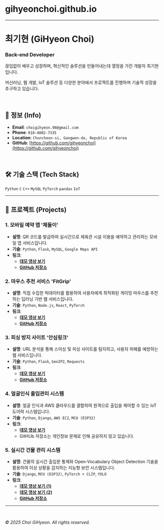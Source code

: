 # gihyeonchoi.github.io
-----

# **최기현 (GiHyeon Choi)**

### Back-end Developer

끊임없이 배우고 성장하며, 혁신적인 솔루션을 만들어내는데 열정을 가진 개발자 최기현입니다.

머신러닝, 웹 개발, IoT 솔루션 등 다양한 분야에서 프로젝트를 진행하며 기술적 성장을 추구하고 있습니다.

<br>

## **👤 정보 (Info)**

  * **Email**: `choigihyeon.98@gmail.com`
  * **Phone**: `010-4002-7335`
  * **Location**: `Chuncheon-si, Gangwon-do, Republic of Korea`
  * **GitHub**: [https://github.com/gihyeonchoi](https://github.com/gihyeonchoi)

<br>

## **🛠️ 기술 스택 (Tech Stack)**

`Python` `C` `C++` `MySQL` `PyTorch` `pandas` `IoT`

-----

## **🚀 프로젝트 (Projects)**

### **1. 모바일 예약 앱 '체돌이'**

  * **설명**: QR 코드를 발급하여 실시간으로 체육관 시설 이용을 예약하고 관리하는 모바일 앱 서비스입니다.
  * **기술**: `Python`, `Flask`, `MySQL`, `Google Maps API`
  * **링크**:
      * [**데모 영상 보기**](https://youtu.be/B28iQq--vXk)
      * [**GitHub 저장소**](https://github.com/gihyeonchoi/polai1)

### **2. 마우스 추천 서비스 'FitGrip'**

  * **설명**: 직접 수집한 빅데이터를 활용하여 사용자에게 최적화된 게이밍 마우스를 추천하는 딥러닝 기반 웹 서비스입니다.
  * **기술**: `Python`, `Node.js`, `React`, `PyTorch`
  * **링크**:
      * [**데모 영상 보기**](https://youtu.be/KJO51396-Og)
      * [**GitHub 저장소**](https://github.com/gihyeonchoi/fitgrip_backup)

### **3. 피싱 방지 사이트 '안심링크'**

  * **설명**: URL 분석을 통해 스미싱 및 피싱 사이트를 탐지하고, 사용자 피해를 예방하는 웹 서비스입니다.
  * **기술**: `Python`, `Flask`, `GeoIP2`, `Requests`
  * **링크**:
      * [**데모 영상 보기**](https://youtu.be/MJIkinJAzVI)
      * [**GitHub 저장소**](https://github.com/gihyeonchoi/hanium)

### **4. 얼굴인식 출입관리 시스템**

  * **설명**: 얼굴 인식과 AWS 클라우드를 결합하여 원격으로 출입을 제어할 수 있는 IoT 도어락 시스템입니다.
  * **기술**: `Python`, `Django`, `AWS EC2`, `MCU (ESP32)`
  * **링크**:
      * [**데모 영상 보기**](https://youtu.be/OX9yhg3c4fg)
      * GitHUb 저장소는 개인정보 문제로 인해 공유하지 않고 있습니다.

### **5. 실시간 건물 관리 시스템**

  * **설명**: 건물의 실시간 출입문 통제와 Open-Vocabulary Object Detection 기술을 활용하여 이상 상황을 감지하는 지능형 보안 시스템입니다.
  * **기술**: `Django`, `MCU (ESP32)`, `PyTorch + CLIP`, `YOLO`
  * **링크**:
      * [**데모 영상 보기 (1)**](https://youtu.be/2EMWvNXkJ8g)
      * [**데모 영상 보기 (2)**](https://youtu.be/saZ0zsFKDy4)
      * [**GitHub 저장소**](https://github.com/gihyeonchoi/security_server)

-----

<br>

*© 2025 Choi GiHyeon. All rights reserved.*
